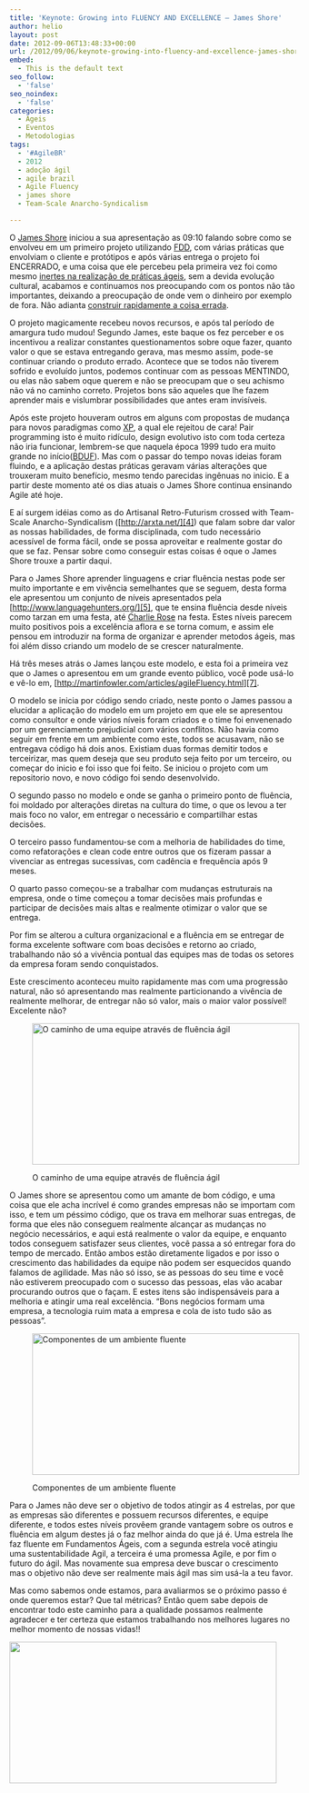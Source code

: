 ```yaml
---
title: 'Keynote: Growing into FLUENCY AND EXCELLENCE – James Shore'
author: helio
layout: post
date: 2012-09-06T13:48:33+00:00
url: /2012/09/06/keynote-growing-into-fluency-and-excellence-james-shore/
embed:
  - This is the default text
seo_follow:
  - 'false'
seo_noindex:
  - 'false'
categories:
  - Ageis
  - Eventos
  - Metodologias
tags:
  - '#AgileBR'
  - 2012
  - adoção ágil
  - agile brazil
  - Agile Fluency
  - james shore
  - Team-Scale Anarcho-Syndicalism

---
```

O [James Shore][1] iniciou a sua apresentação as 09:10 falando sobre como se envolveu em um primeiro projeto utilizando <a title="Feature Driven Development" href="http://en.wikipedia.org/wiki/Feature-driven_development" target="_blank">FDD</a>, com várias práticas que envolviam o cliente e protótipos e após várias entrega o projeto foi ENCERRADO, e uma coisa que ele percebeu pela primeira vez foi como mesmo <a title="Times ágeis as vezes podem realizar práticas sem saber o porque..." href="http://www.helmed.net/blog/2012/09/05/novatos-no-seu-time-agil-corra-da-inercia-cecilia-fernandes/" target="_blank">inertes na realização de práticas ágeis</a>, sem a devida evolução cultural, acabamos e continuamos nos preocupando com os pontos não tão importantes, deixando a preocupação de onde vem o dinheiro por exemplo de fora. Não adianta <a title="Construindo rapidamente a coisa certa!" href="http://www.helmed.net/blog/2012/09/05/the-role-of-agile-analysis-in-continuous-delivery-jenny-wong-e-danilo-sato/" target="_blank">construir rapidamente a coisa errada</a>.

O projeto magicamente recebeu novos recursos, e após tal período de amargura tudo mudou! Segundo James, este baque os fez perceber e os incentivou a realizar constantes questionamentos sobre oque fazer, quanto valor o que se estava entregando gerava, mas mesmo assim, pode-se continuar criando o produto errado. Acontece que se todos não tiverem sofrido e evoluído juntos, podemos continuar com as pessoas MENTINDO, ou elas não sabem oque querem e não se preocupam que o seu achismo não vá no caminho correto. Projetos bons são aqueles que lhe fazem aprender mais e vislumbrar possibilidades que antes eram invisíveis.

Após este projeto houveram outros em alguns com propostas de mudança para novos paradigmas como [XP][2], a qual ele rejeitou de cara! Pair programming isto é muito ridículo, design evolutivo isto com toda certeza não iria funcionar, lembrem-se que naquela época 1999 tudo era muito grande no início([BDUF][3]). Mas com o passar do tempo novas ideias foram fluindo, e a aplicação destas práticas geravam várias alterações que trouxeram muito benefício, mesmo tendo parecidas ingênuas no inicio. E a partir deste momento até os dias atuais o James Shore continua ensinando Agile até hoje.

E aí surgem idéias como as do Artisanal Retro-Futurism crossed with Team-Scale Anarcho-Syndicalism ([http://arxta.net/][4]) que falam sobre dar valor as nossas habilidades, de forma disciplinada, com tudo necessário acessível de forma fácil, onde se possa aproveitar e realmente gostar do que se faz. Pensar sobre como conseguir estas coisas é oque o James Shore trouxe a partir daqui.

Para o James Shore aprender linguagens e criar fluência nestas pode ser muito importante e em vivência semelhantes que se seguem, desta forma ele apresentou um conjunto de níveis apresentados pela [http://www.languagehunters.org/][5], que te ensina fluência desde níveis como tarzan em uma festa, até [Charlie Rose][6] na festa. Estes níveis parecem muito positivos pois a excelência aflora e se torna comum, e assim ele pensou em introduzir na forma de organizar e aprender metodos ágeis, mas foi além disso criando um modelo de se crescer naturalmente.

Há três meses atrás o James lançou este modelo, e esta foi a primeira vez que o James o apresentou em um grande evento público, você pode usá-lo e vê-lo em, [http://martinfowler.com/articles/agileFluency.html][7].

O modelo se inicia por código sendo criado, neste ponto o James passou a elucidar a aplicação do modelo em um projeto em que ele se apresentou como consultor e onde vários níveis foram criados e o time foi envenenado por um gerenciamento prejudicial com vários conflitos. Não havia como seguir em frente em um ambiente como este, todos se acusavam, não se entregava código há dois anos. Existiam duas formas demitir todos e terceirizar, mas quem deseja que seu produto seja feito por um terceiro, ou começar do inicio e foi isso que foi feito. Se iniciou o projeto com um repositorio novo, e novo código foi sendo desenvolvido.

O segundo passo no modelo e onde se ganha o primeiro ponto de fluência, foi moldado por alterações diretas na cultura do time, o que os levou a ter mais foco no valor, em entregar o necessário e compartilhar estas decisões.

O terceiro passo fundamentou-se com a melhoria de habilidades do time, como refatorações e clean code entre outros que os fizeram passar a vivenciar as entregas sucessivas, com cadência e frequência após 9 meses.

O quarto passo começou-se a trabalhar com mudanças estruturais na empresa, onde o time começou a tomar decisões mais profundas e participar de decisões mais altas e realmente otimizar o valor que se entrega.

Por fim se alterou a cultura organizacional e a fluência em se entregar de forma excelente software com boas decisões e retorno ao criado, trabalhando não só a vivência pontual das equipes mas de todas os setores da empresa foram sendo conquistados.

Este crescimento aconteceu muito rapidamente mas com uma progressão natural, não só apresentando mas realmente particionando a vivência de realmente melhorar, de entregar não só valor, mais o maior valor possível! Excelente não?<figure id="attachment_619" style="width: 470px" class="wp-caption aligncenter">

[<img class="size-full wp-image-619" src="/uploads/2012/09/diagramaInicial.png" alt="O caminho de uma equipe através de fluência ágil " width="470" height="249" srcset="/uploads/2012/09/diagramaInicial.png 470w, /uploads/2012/09/diagramaInicial-300x158.png 300w" sizes="(max-width: 470px) 100vw, 470px" />][8]<figcaption class="wp-caption-text">O caminho de uma equipe através de fluência ágil</figcaption></figure> 

O James shore se apresentou como um amante de bom código, e uma coisa que ele acha incrível é como grandes empresas não se importam com isso, e tem um péssimo código, que os trava em melhorar suas entregas, de forma que eles não conseguem realmente alcançar as mudanças no negócio necessários, e aqui está realmente o valor da equipe, e enquanto todos conseguem satisfazer seus clientes, você passa a só entregar fora do tempo de mercado. Então ambos estão diretamente ligados e por isso o crescimento das habilidades da equipe não podem ser esquecidos quando falamos de agilidade. Mas não só isso, se as pessoas do seu time e você não estiverem preocupado com o sucesso das pessoas, elas vão acabar procurando outros que o façam. E estes itens são indispensáveis para a melhoria e atingir uma real excelência. &#8220;Bons negócios formam uma empresa, a tecnologia ruim mata a empresa e cola de isto tudo são as pessoas&#8221;.<figure id="attachment_616" style="width: 470px" class="wp-caption aligncenter">

[<img class="size-full wp-image-616" src="/uploads/2012/09/internaEstrela.jpg" alt="Componentes de um ambiente fluente" width="470" height="249" srcset="/uploads/2012/09/internaEstrela.jpg 470w, /uploads/2012/09/internaEstrela-300x158.jpg 300w" sizes="(max-width: 470px) 100vw, 470px" />][9]<figcaption class="wp-caption-text">Componentes de um ambiente fluente</figcaption></figure> 

Para o James não deve ser o objetivo de todos atingir as 4 estrelas, por que as empresas são diferentes e possuem recursos diferentes, e equipe diferente, e todos estes níveis provêem grande vantagem sobre os outros e fluência em algum destes já o faz melhor ainda do que já é. Uma estrela lhe faz fluente em Fundamentos Ágeis, com a segunda estrela você atingiu uma sustentabilidade Agil, a terceira é uma promessa Agile, e por fim o futuro do ágil. Mas novamente sua empresa deve buscar o crescimento mas o objetivo não deve ser realmente mais ágil mas sim usá-la a teu favor.

Mas como sabemos onde estamos, para avaliarmos se o próximo passo é onde queremos estar? Que tal métricas? Então quem sabe depois de encontrar todo este caminho para a qualidade possamos realmente agradecer e ter certeza que estamos trabalhando nos melhores lugares no melhor momento de nossas vidas!!

[<img class="aligncenter size-full wp-image-618" src="/uploads/2012/09/jamesShoreAndI.png" alt="" width="470" height="249" srcset="/uploads/2012/09/jamesShoreAndI.png 470w, /uploads/2012/09/jamesShoreAndI-300x158.png 300w" sizes="(max-width: 470px) 100vw, 470px" />][10]

 [1]: https://twitter.com/jamesshore "@jamesshore"
 [2]: http://en.wikipedia.org/wiki/Extreme_programming "Extreme Programming"
 [3]: http://en.wikipedia.org/wiki/Big_Design_Up_Front "BDUF"
 [4]: http://arxta.net/ "arxta"
 [5]: http://www.languagehunters.org/ "language hunters"
 [6]: http://en.wikipedia.org/wiki/Charlie_Rose "Charlie Rose"
 [7]: http://martinfowler.com/articles/agileFluency.html "agileFluency"
 [8]: /uploads/2012/09/diagramaInicial.png
 [9]: /uploads/2012/09/internaEstrela.jpg
 [10]: /uploads/2012/09/jamesShoreAndI.png
